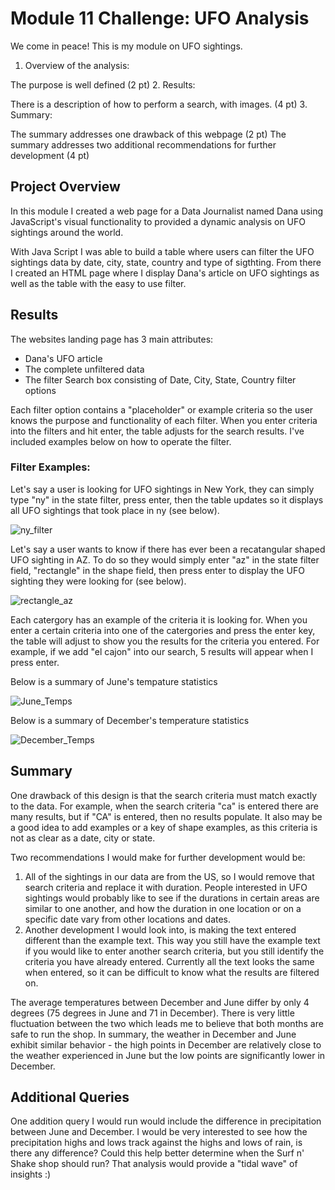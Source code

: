 # Module 11 Challenge: UFO Analysis
We come in peace! This is my module on UFO sightings.

1. Overview of the analysis:

The purpose is well defined (2 pt)
2. Results:

There is a description of how to perform a search, with images. (4 pt)
3. Summary:

The summary addresses one drawback of this webpage (2 pt)
The summary addresses two additional recommendations for further development (4 pt)



## Project Overview
In this module I created a web page for a Data Journalist named Dana using JavaScript's visual functionality to provided a dynamic analysis on UFO sightings around the world. 

With Java Script I was able to build a table where users can filter the UFO sightings data by date, city, state, country and type of sigthting. From there I created an HTML page where I display Dana's article on UFO sightings as well as the table with the easy to use filter.  


## Results
The websites landing page has 3 main attributes:

 - Dana's UFO article 
 - The complete unfiltered data
 - The filter Search box consisting of Date, City, State, Country filter options 

Each filter option contains a "placeholder" or example criteria so the user knows the purpose and functionality of each filter. When you enter criteria into the filters and hit enter, the table adjusts for the search results. I've included examples below on how to operate the filter.

### Filter Examples:
Let's say a user is looking for UFO sightings in New York, they can simply type "ny" in the state filter, press enter, then the table updates so it displays all UFO sightings that took place in ny (see below).

![ny_filter](https://user-images.githubusercontent.com/75700317/120046190-a8784a80-bfdf-11eb-9c34-7d22811946f1.png)



Let's say a user wants to know if there has ever been a recatangular shaped UFO sighting in AZ. To do so they would simply enter "az" in the state filter field, "rectangle" in the shape field, then press enter to display the UFO sighting they were looking for (see below).

![rectangle_az](https://user-images.githubusercontent.com/75700317/120046728-d14d0f80-bfe0-11eb-95ab-1a5488b4149b.png)




Each catergory has an example of the criteria it is looking for. When you enter a certain criteria into one of the catergories and press the enter key, the table will adjust to show you the results for the criteria you entered. For example, if we add "el cajon" into our search, 5 results will appear when I press enter. 





Below is a summary of June's tempature statistics

![June_Temps](https://user-images.githubusercontent.com/75700317/118911505-4723ed80-b8f4-11eb-9ecd-077062801702.png)

Below is a summary of December's temperature statistics

![December_Temps](https://user-images.githubusercontent.com/75700317/118911439-2fe50000-b8f4-11eb-87cc-75478ceeac53.png)




## Summary
One drawback of this design is that the search criteria must match exactly to the data. For example, when the search criteria "ca" is entered there are many results, but if "CA" is entered, then no results populate. It also may be a good idea to add examples or a key of shape examples, as this criteria is not as clear as a date, city or state. 

Two recommendations I would make for further development would be:
1) All of the sightings in our data are from the US, so I would remove that search criteria and replace it with duration. People interested in UFO sightings would probably like to see if the durations in certain areas are similar to one another, and how the duration in one location or on a specific date vary from other locations and dates. 
2) Another development I would look into, is making the text entered different than the example text. This way you still have the example text if you would like to enter another search criteria, but you still identify the criteria you have already entered. Currently all the text looks the same when entered, so it can be difficult to know what the results are filtered on.



The average temperatures between December and June differ by only 4 degrees (75 degrees in June and 71 in December). There is very little fluctuation between the two which leads me to believe that both months are safe to run the shop. In summary, the weather in December and June exhibit similar behavior - the high points in December are relatively close to the weather experienced in June but the low points are significantly lower in December. 

## Additional Queries 
One addition query I would run would include the difference in precipitation between June and December. I would be very interested to see how the precipitation highs and lows track against the highs and lows of rain, is there any difference? Could this help better determine when the Surf n' Shake shop should run? That analysis would provide a "tidal wave" of insights :)

